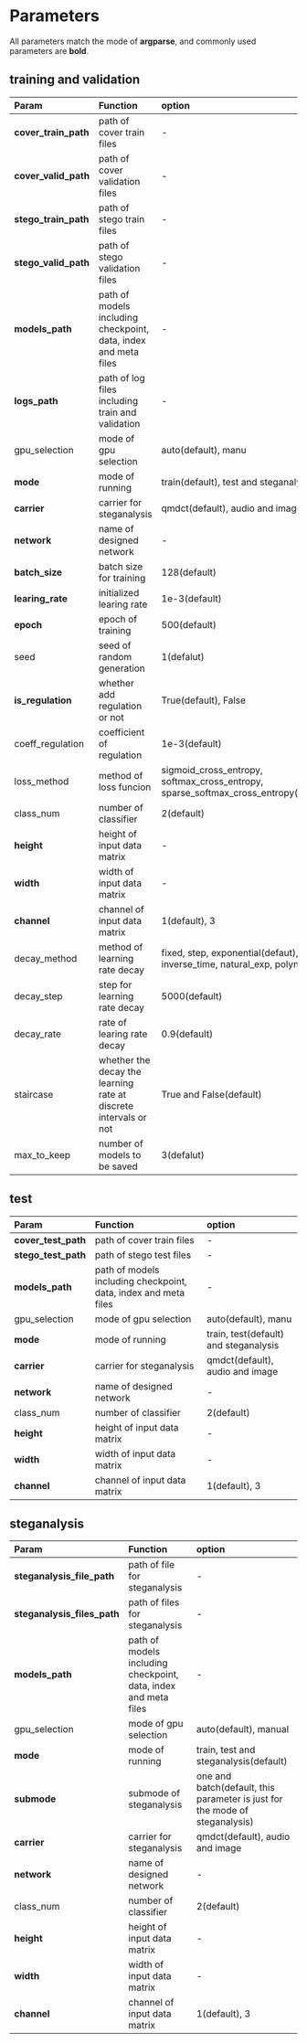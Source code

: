 # Parameters
All parameters match the mode of **argparse**, and commonly used parameters are **bold**.
 
## training and validation

Param                       | Function                          | option
:-                          | :-                                | :-
 **cover_train_path**       | path of cover train files         | -
 **cover_valid_path**       | path of cover validation files    | -
 **stego_train_path**       | path of stego train files         | -
 **stego_valid_path**       | path of stego validation files    | -
 **models_path**            | path of models including checkpoint, data, index and meta files   | -
 **logs_path**              | path of log files including train and validation                  | -
 gpu_selection              | mode of gpu selection             | auto(default), manu
 **mode**                   | mode of running                   | train(default), test and steganalysis
 **carrier**                | carrier for steganalysis          | qmdct(default), audio and image
 **network**                | name of designed network          | -
 **batch_size**             | batch size for training           | 128(default)
  **learing_rate**          | initialized learing rate          | 1e-3(default)
 **epoch**                  | epoch of training                 | 500(default)
 seed                       | seed of random generation         | 1(defalut)
 **is_regulation**          | whether add regulation or not     | True(default), False
 coeff_regulation           | coefficient of regulation         | 1e-3(default)
 loss_method                | method of loss funcion            | sigmoid_cross_entropy, softmax_cross_entropy, sparse_softmax_cross_entropy(default)
 class_num                  | number of classifier              | 2(default)
 **height**                 | height of input data matrix       | -
 **width**                  | width of input data matrix        | -
 **channel**                | channel of input data matrix      | 1(default), 3
 decay_method               | method of learning rate decay     | fixed, step, exponential(defaut), inverse_time, natural_exp, polynomial
 decay_step                 | step for learning rate decay      | 5000(default)
 decay_rate                 | rate of learing rate decay        | 0.9(default)
 staircase                  | whether the decay the learning rate at discrete intervals or not | True and False(default)
 max_to_keep                | number of models to be saved      | 3(defalut)

## test

Param                       | Function                          | option
:-                          | :-                                | :-
 **cover_test_path**        | path of cover train files         | -
 **stego_test_path**        | path of stego test files          | -
 **models_path**            | path of models including checkpoint, data, index and meta files   | -
 gpu_selection              | mode of gpu selection             | auto(default), manu
 **mode**                   | mode of running                   | train, test(default) and steganalysis
 **carrier**                | carrier for steganalysis          | qmdct(default), audio and image
 **network**                | name of designed network          | -
 class_num                  | number of classifier              | 2(default)
 **height**                 | height of input data matrix       | -
 **width**                  | width of input data matrix        | -
 **channel**                | channel of input data matrix      | 1(default), 3

## steganalysis

Param                       | Function                          | option
:-                          | :-                                | :-
 **steganalysis_file_path** | path of file for steganalysis     | -
 **steganalysis_files_path**| path of files for steganalysis    | -
 **models_path**            | path of models including checkpoint, data, index and meta files   | -
 gpu_selection              | mode of gpu selection             | auto(default), manual
 **mode**                   | mode of running                   | train, test and steganalysis(default)
 **submode**                | submode of steganalysis           | one and batch(default, this parameter is just for the mode of steganalysis)
 **carrier**                | carrier for steganalysis          | qmdct(default), audio and image
 **network**                | name of designed network          | -
 class_num                  | number of classifier              | 2(default)
 **height**                 | height of input data matrix       | -
 **width**                  | width of input data matrix        | -
 **channel**                | channel of input data matrix      | 1(default), 3
 
